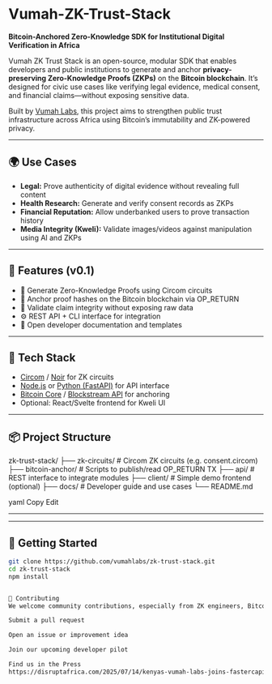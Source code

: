 # Vumah-ZK-Trust-Stack

**Bitcoin-Anchored Zero-Knowledge SDK for Institutional Digital Verification in Africa**

Vumah ZK Trust Stack is an open-source, modular SDK that enables developers and public institutions to generate and anchor **privacy-preserving Zero-Knowledge Proofs (ZKPs)** on the **Bitcoin blockchain**. It’s designed for civic use cases like verifying legal evidence, medical consent, and financial claims—without exposing sensitive data.

Built by [Vumah Labs](https://vumahlabs.netlify.app), this project aims to strengthen public trust infrastructure across Africa using Bitcoin’s immutability and ZK-powered privacy.

---

## 🌍 Use Cases

- **Legal:** Prove authenticity of digital evidence without revealing full content
- **Health Research:** Generate and verify consent records as ZKPs
- **Financial Reputation:** Allow underbanked users to prove transaction history
- **Media Integrity (Kweli):** Validate images/videos against manipulation using AI and ZKPs

---

## 🧰 Features (v0.1)

- 🔐 Generate Zero-Knowledge Proofs using Circom circuits
- 🧾 Anchor proof hashes on the Bitcoin blockchain via OP_RETURN
- 🧪 Validate claim integrity without exposing raw data
- ⚙️ REST API + CLI interface for integration
- 🧠 Open developer documentation and templates

---

## 🔧 Tech Stack

- [Circom](https://docs.circom.io/) / [Noir](https://noir-lang.org) for ZK circuits
- [Node.js](https://nodejs.org) or [Python (FastAPI)](https://fastapi.tiangolo.com) for API interface
- [Bitcoin Core](https://bitcoin.org) / [Blockstream API](https://blockstream.info) for anchoring
- Optional: React/Svelte frontend for Kweli UI

---

## 📦 Project Structure
zk-trust-stack/
├── zk-circuits/ # Circom ZK circuits (e.g. consent.circom)
├── bitcoin-anchor/ # Scripts to publish/read OP_RETURN TX
├── api/ # REST interface to integrate modules
├── client/ # Simple demo frontend (optional)
├── docs/ # Developer guide and use cases
└── README.md

yaml
Copy
Edit

---

---

## 🚀 Getting Started

```bash
git clone https://github.com/vumahlabs/zk-trust-stack.git
cd zk-trust-stack
npm install


🙌 Contributing
We welcome community contributions, especially from ZK engineers, Bitcoin developers, and civic tech builders across the Global South.

Submit a pull request

Open an issue or improvement idea

Join our upcoming developer pilot

Find us in the Press 
https://disruptafrica.com/2025/07/14/kenyas-vumah-labs-joins-fastercapital-launchup-programme/
